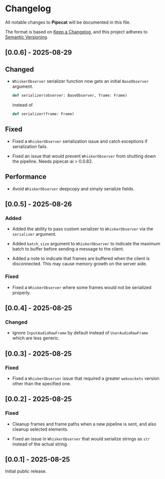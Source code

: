 # Changelog

All notable changes to **Pipecat** will be documented in this file.

The format is based on [Keep a Changelog](https://keepachangelog.com/en/1.0.0/),
and this project adheres to [Semantic Versioning](https://semver.org/spec/v2.0.0.html).

## [0.0.6] - 2025-08-29

## Changed

- `WhiskerObserver` serializer function now gets an initial `BaseObserver`
  argument.

  ```python
  def serializer(observer: BaseObserver, frame: Frame)
  ```

  instead of

  ```python
  def serializer(frame: Frame)
  ```

## Fixed

- Fixed a `WhiskerObserver` serialization issue and catch exceptions if
  serialization fails.

- Fixed an issue that would prevent `WhiskerObserver` from shutting down the
  pipeline. Needs pipecat-ai > 0.0.82.

## Performance

- Avoid `WhiskerObserver` deepcopy and simply serialize fields.

## [0.0.5] - 2025-08-26

### Added

- Added the ability to pass custom serializer to `WhiskerObserver` via the
  `serializer` argument.

- Added `batch_size` argument to `WhiskerObserver` to indicate the maximum batch
  to buffer before sending a message to the client.

- Added a note to indicate that frames are buffered when the client is
  disconnected. This may cause memory growth on the server side.

### Fixed

- Fixed a `WhiskerObserver` where some frames would not be serialized properly.

## [0.0.4] - 2025-08-25

### Changed

- Ignore `InputAudioRawFrame` by default instead of `UserAudioRawFrame` which
  are less generic.

## [0.0.3] - 2025-08-25

### Fixed

- Fixed a `WhiskerObserver` issue that required a greater `websockets` version
  other than the specified one.

## [0.0.2] - 2025-08-25

### Fixed

- Cleanup frames and frame paths when a new pipeline is sent, and also cleanup
  selected elements.

- Fixed an issue in `WhiskerObserver` that would serialize strings as `str`
  instead of the actual string.

## [0.0.1] - 2025-08-25

Initial public release.
